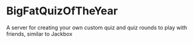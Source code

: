 # BigFatQuizOfTheYear
A server for creating your own custom quiz and quiz rounds to play with friends, similar to Jackbox
